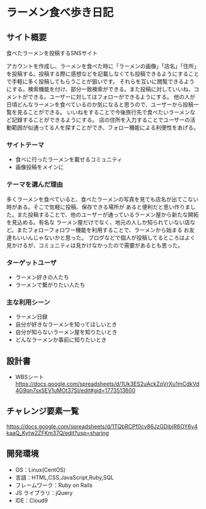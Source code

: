# ラーメン食べ歩き日記


## サイト概要

食べたラーメンを投稿するSNSサイト

アカウントを作成し、ラーメンを食べた時に「ラーメンの画像」「店名」「住所」を投稿する。投稿する際に感想などを記載しなくても投稿できるようにすることで手軽に多く投稿してもらうことが狙いです。
それらを互いに閲覧できるようにする。検索機能を付け、部分一致検索ができる。また投稿に対していいね、コメントができる。ユーザーに対してはフォローができるようにする。
他の人が日頃どんなラーメンを食べているのか気になると思うので、ユーザーから投稿一覧を見ることができる。
いいねをすることで今後旅行先で食べたいラーメンなど記録することができるようにする。
店の住所を入力することでユーザーの活動範囲が似通ってる人を探すことができ、フォロー機能による利便性をあげる。


### サイトテーマ

- 食べに行ったラーメンを載せるコミュニティ
- 画像投稿をメインに
### テーマを選んだ理由

多くラーメンを食べていると、食べたラーメンの写真を見ても店名が出てこない時がある。そこで気軽に投稿、保存できる場所が
あると便利だと思い作りました。また投稿することで、他のユーザーが通っているラーメン屋から新たな開拓を見込める。有名な
ラーメン屋だけでなく、地元の人しか知られていない店など。またフォローフォロワー機能を利用することで、ラーメンから始まる
お友達もいいんじゃないかと思った。
ブログなどで個人が投稿してるところはよく見かけるが、コミュニティは見かけなかったので需要があるとも思った。

### ターゲットユーザ

- ラーメン好きの人たち
- ラーメンで繋がりたい人たち

### 主な利用シーン

- ラーメン日録
- 自分が好きなラーメンを知ってほしいとき
- 自分が知らないラーメン屋を知りたいとき
- どんなラーメンか事前に知りたいとき

## 設計書

- WBSシート<https://docs.google.com/spreadsheets/d/1Uk3ES2uAckZqVrXu1mCdkVd4G9qn7sx5EV1uMOt37SI/edit#gid=1773513600>

## チャレンジ要素一覧

<https://docs.google.com/spreadsheets/d/1TQbRCPf0cv86JzGDibjR6OY6y4kaaQ_Kytw2ZFKm37Q/edit?usp=sharing>

## 開発環境

- OS：Linux(CentOS)
- 言語：HTML,CSS,JavaScript,Ruby,SQL
- フレームワーク：Ruby on Rails
- JS ライブラリ：jQuery
- IDE：Cloud9